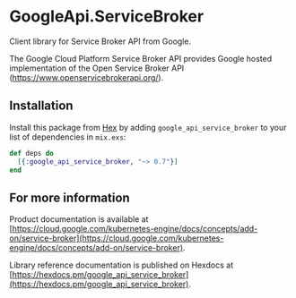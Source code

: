 # GoogleApi.ServiceBroker

Client library for Service Broker API from Google.

The Google Cloud Platform Service Broker API provides Google hosted
implementation of the Open Service Broker API
(https://www.openservicebrokerapi.org/).


## Installation

Install this package from [Hex](https://hex.pm) by adding
`google_api_service_broker` to your list of dependencies in `mix.exs`:

```elixir
def deps do
  [{:google_api_service_broker, "~> 0.7"}]
end
```

## For more information

Product documentation is available at [https://cloud.google.com/kubernetes-engine/docs/concepts/add-on/service-broker](https://cloud.google.com/kubernetes-engine/docs/concepts/add-on/service-broker).

Library reference documentation is published on Hexdocs at
[https://hexdocs.pm/google_api_service_broker](https://hexdocs.pm/google_api_service_broker).
